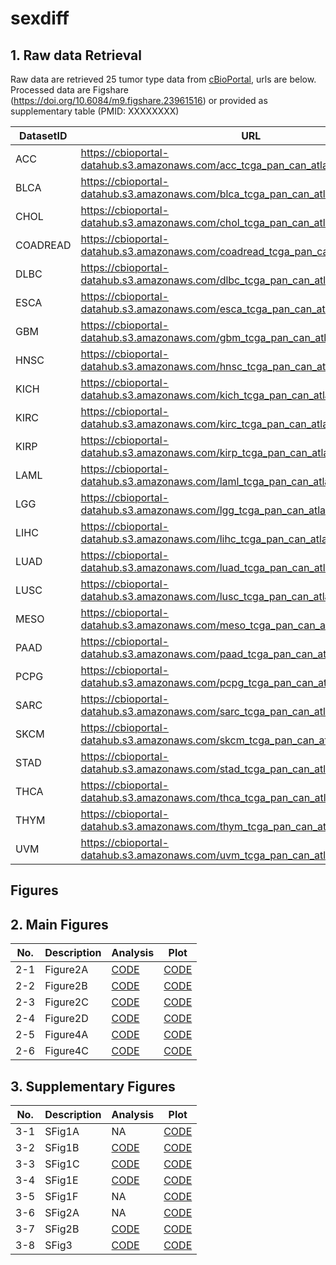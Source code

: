# sexdiff

## 1. Raw data Retrieval
Raw data are retrieved 25 tumor type data from [cBioPortal](https://www.cbioportal.org/), urls are below.
Processed data are Figshare (https://doi.org/10.6084/m9.figshare.23961516) or
    provided as supplementary table (PMID: XXXXXXXX)



|DatasetID|URL|
|------|---|
|ACC|https://cbioportal-datahub.s3.amazonaws.com/acc_tcga_pan_can_atlas_2018.tar.gz|
|BLCA|https://cbioportal-datahub.s3.amazonaws.com/blca_tcga_pan_can_atlas_2018.tar.gz|
|CHOL|https://cbioportal-datahub.s3.amazonaws.com/chol_tcga_pan_can_atlas_2018.tar.gz|
|COADREAD|https://cbioportal-datahub.s3.amazonaws.com/coadread_tcga_pan_can_atlas_2018.tar.gz|
|DLBC|https://cbioportal-datahub.s3.amazonaws.com/dlbc_tcga_pan_can_atlas_2018.tar.gz|
|ESCA|https://cbioportal-datahub.s3.amazonaws.com/esca_tcga_pan_can_atlas_2018.tar.gz|
|GBM|https://cbioportal-datahub.s3.amazonaws.com/gbm_tcga_pan_can_atlas_2018.tar.gz|
|HNSC|https://cbioportal-datahub.s3.amazonaws.com/hnsc_tcga_pan_can_atlas_2018.tar.gz|
|KICH|https://cbioportal-datahub.s3.amazonaws.com/kich_tcga_pan_can_atlas_2018.tar.gz|
|KIRC|https://cbioportal-datahub.s3.amazonaws.com/kirc_tcga_pan_can_atlas_2018.tar.gz|
|KIRP|https://cbioportal-datahub.s3.amazonaws.com/kirp_tcga_pan_can_atlas_2018.tar.gz|
|LAML|https://cbioportal-datahub.s3.amazonaws.com/laml_tcga_pan_can_atlas_2018.tar.gz|
|LGG|https://cbioportal-datahub.s3.amazonaws.com/lgg_tcga_pan_can_atlas_2018.tar.gz|
|LIHC|https://cbioportal-datahub.s3.amazonaws.com/lihc_tcga_pan_can_atlas_2018.tar.gz|
|LUAD|https://cbioportal-datahub.s3.amazonaws.com/luad_tcga_pan_can_atlas_2018.tar.gz|
|LUSC|https://cbioportal-datahub.s3.amazonaws.com/lusc_tcga_pan_can_atlas_2018.tar.gz|
|MESO|https://cbioportal-datahub.s3.amazonaws.com/meso_tcga_pan_can_atlas_2018.tar.gz|
|PAAD|https://cbioportal-datahub.s3.amazonaws.com/paad_tcga_pan_can_atlas_2018.tar.gz|
|PCPG|https://cbioportal-datahub.s3.amazonaws.com/pcpg_tcga_pan_can_atlas_2018.tar.gz|
|SARC|https://cbioportal-datahub.s3.amazonaws.com/sarc_tcga_pan_can_atlas_2018.tar.gz|
|SKCM|https://cbioportal-datahub.s3.amazonaws.com/skcm_tcga_pan_can_atlas_2018.tar.gz|
|STAD|https://cbioportal-datahub.s3.amazonaws.com/stad_tcga_pan_can_atlas_2018.tar.gz|
|THCA|https://cbioportal-datahub.s3.amazonaws.com/thca_tcga_pan_can_atlas_2018.tar.gz|
|THYM|https://cbioportal-datahub.s3.amazonaws.com/thym_tcga_pan_can_atlas_2018.tar.gz|
|UVM|https://cbioportal-datahub.s3.amazonaws.com/uvm_tcga_pan_can_atlas_2018.tar.gz|



## Figures
## 2. Main Figures

|No.|Description|Analysis|Plot|
|------|---|---|---|
|2-1|Figure2A|[CODE](https://github.com/prosium/sexdiff/blob/main/Figure/Figure_2A_Analysis.R)|[CODE](https://github.com/prosium/sexdiff/blob/main/Figure/Figure_2A_Plot.R)|
|2-2|Figure2B|[CODE](https://github.com/prosium/sexdiff/blob/main/Figure/Figure_2A_Analysis.R)|[CODE](https://github.com/prosium/sexdiff/blob/main/Figure/Figure_2B.R)
|2-3|Figure2C|[CODE](https://github.com/prosium/sexdiff/blob/main/Figure/Figure_2C_Analysis.py)|[CODE](https://github.com/prosium/sexdiff/blob/main/Figure/Figure_2C_Plot.R)
|2-4|Figure2D|[CODE](https://github.com/prosium/sexdiff/blob/main/Figure/Figure_2D_Analysis.R)|[CODE](https://github.com/prosium/sexdiff/blob/main/Figure/Figure_2D_Plot.web)
|2-5|Figure4A|[CODE](https://github.com/prosium/sexdiff/blob/main/Figure/Figure_4A.py)|[CODE](https://github.com/prosium/sexdiff/blob/main/Figure/Figure_4A.py)
|2-6|Figure4C|[CODE](https://github.com/prosium/sexdiff/blob/main/Figure/Figure_4C.R)|[CODE](https://github.com/prosium/sexdiff/blob/main/Figure/Figure_4C_Plot.R)


## 3. Supplementary Figures


|No.|Description|Analysis|Plot|
|------|---|---|---|
|3-1|SFig1A|NA|[CODE](https://github.com/prosium/sexdiff/blob/main/Figure/Figure_S1A.R)
|3-2|SFig1B|[CODE](https://github.com/prosium/sexdiff/blob/main/Figure/Figure_S1B_Analysis.py)|[CODE](https://github.com/prosium/sexdiff/blob/main/Figure/Figure_S1B_Plot.R)
|3-3|SFig1C|[CODE](https://github.com/prosium/sexdiff/blob/main/Figure/Figure_S1C_Analysis.py)|[CODE](https://github.com/prosium/sexdiff/blob/main/Figure/Figure_S1C_Plot.R)
|3-4|SFig1E|[CODE](https://github.com/prosium/sexdiff/blob/main/Figure/Figure_S1E_Analysis.py)|[CODE](https://github.com/prosium/sexdiff/blob/main/Figure/Figure_S1E_Plot.R)
|3-5|SFig1F|NA|[CODE](https://github.com/prosium/sexdiff/blob/main/Figure/Figure_S1F_Plot.R)
|3-6|SFig2A|NA|[CODE](https://github.com/prosium/sexdiff/blob/main/Figure/Figure_S2A_Plot.R)
|3-7|SFig2B|[CODE](https://github.com/prosium/sexdiff/blob/main/Figure/Figure_S2B.R)|[CODE](https://github.com/prosium/sexdiff/blob/main/Figure/Figure_S2B.R)
|3-8|SFig3|[CODE](https://github.com/prosium/sexdiff/blob/main/Figure/Figure_S3_Analysis.py)|[CODE](https://github.com/prosium/sexdiff/blob/main/Figure/Figure_S3_Plot.R)
